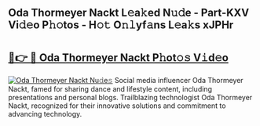 ## Oda Thormeyer Nackt L𝚎a𝚔ed N𝚞𝚍e - Part-KXV Vi𝚍𝚎o P𝚑𝚘tos - H𝚘𝚝 O𝚗𝚕yf𝚊ns L𝚎a𝚔s xJPHr

# <h2><a href="http://kf273bi.oniu.top/?m=Oda+Thormeyer+Nackt">🔗👉 🔴 Oda Thormeyer Nackt P𝚑ot𝚘𝚜 V𝚒d𝚎o</a></h2>

[![Oda Thormeyer Nackt Nu𝚍e𝚜](https://i.imgur.com/0qMVB7G.gif)](http://kf273bi.oniu.top/?m=Oda+Thormeyer+Nackt)
Social media influencer Oda Thormeyer Nackt, famed for sharing dance and lifestyle content, including presentations and personal blogs. Trailblazing technologist Oda Thormeyer Nackt, recognized for their innovative solutions and commitment to advancing technology.  
